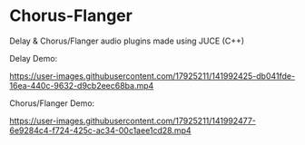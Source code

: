 # Chorus-Flanger
Delay &amp; Chorus/Flanger audio plugins made using JUCE (C++)

Delay Demo:



https://user-images.githubusercontent.com/17925211/141992425-db041fde-16ea-440c-9632-d9cb2eec68ba.mp4



Chorus/Flanger Demo:



https://user-images.githubusercontent.com/17925211/141992477-6e9284c4-f724-425c-ac34-00c1aee1cd28.mp4

